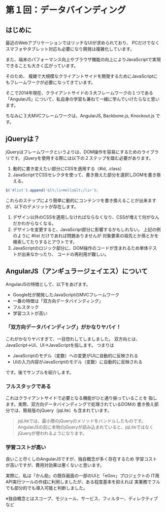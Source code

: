 # 第１回：データバインディング

## はじめに

最近のWebアプリケーションではリッチなUIが求められており、 PCだけでなくスマフォやタブレット対応も必要になり開発は複雑化しています。

また、端末のパフォーマンス向上やブラウザ機能の向上によりJavaScriptで実現できることも大きく広がっています。

そのため、 複雑で大規模なクライアントサイドを開発するためにJavaScriptにもフレームワークが必要になってきています。

そこで2014年現在、クライアントサイドの３大フレームワークの１つである「AngularJS」について、私自身の学習も兼ねて一緒に学んでいけたらなと思います。

ちなみに３大MVCフレームワークは、AngularJS, Backbone.js, Knockout.js です。

## jQueryは？

jQueryはフレームワークというよりは、DOM操作を容易にするためのライブラリです。
jQueryを使用する際には以下の２ステップを踏む必要があります。

1. 動的に書き変えたい部分にCSSを適用する（#id, .class）
2. JavaScriptでCSSセレクタを使って、書き換えた部分を選択しDOMを書き換える。

```js   
$('#list').append('&lt;li>Hello&lt;/li>');
```   

これらのステップにより簡単に動的にコンテンツを書き換えることが出来ますが、以下のデメリットが存在します。

1. デザイン以外のCSSを適用しなければならなくなり、CSSが増えて何がなんだかわからなくなる。
2. デザインを変更すると、JavaScript部分に影響するかもしれない。
   上記の例のように #list だけであれば問題ありませんが 対象要素の祖先とか孫とかを検索してたりするとアウトです。
3. JavaScriptのロジック部分に、DOM操作のコードが含まれるため単体テストが出来なかったり、
   コードの再利用が難しい。

## AngularJS（アンギュラージェイエス）について

AngularJSの特徴として、以下をあげます。

* Google社が開発したJavaScriptのMVCフレームワーク
* 一番の特徴は「双方向データバインディング」
* フルスタック
* 学習コストが高い

### 「双方向データバインディング」がかなりヤバイ！

これがかなりヤバすぎて、一目惚れしてしましました。
双方向とは、JavaScript→UI、UI→JavaScriptを指します。
つまりは

* JavaScriptのモデル（変数）への変更がUIに自動的に反映される
* UIの入力内容がJavaScriptのモデル（変数）に自動的に反映される

です。後でサンプルを紹介します。

### フルスタックである

これはクライアントサイドで必要となる機能がひと通り揃っていることを
指します。実際、双方向データバインディングで処理されているDOMの
書き換え部分では、簡易版のjQuery（jqLite）も含まれています。

>  jqLiteでは、最小限のjQueryのメソッドをバンドルしたものです。
>  AngularJSの前に本物のjQueryが読み込まれていると、jqLiteではなく
>  jQueryが使われるようになります。

### 学習コストが高い

良いこと尽くしのAngularJSですが、独自概念が多く存在するため
学習コストが高いですが、費用対効果は悪くないと思います。

実際に、私は「かん助」の既存画面の一部のUIと「eGov」プロジェクトの
IT用API実行ツールの作成に利用しましたが、ある程度基本を抑えれば 実業務でフルでも部分的でも導入可能と判断しました。

※独自概念とはスコープ、モジュール、サービス、フィルター、ディレクティブなど
